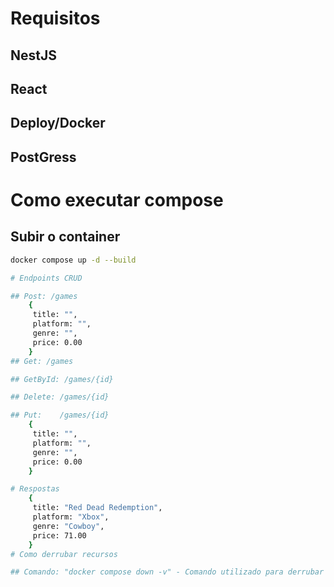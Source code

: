 # Requisitos

## NestJS
## React
## Deploy/Docker
## PostGress
	
# Como executar compose

## Subir o container
```bash
docker compose up -d --build

# Endpoints CRUD

## Post: /games
	{
 	 title: "",
	 platform: "",
	 genre: "",
	 price: 0.00
	}
## Get: /games

## GetById: /games/{id}

## Delete: /games/{id}

## Put:    /games/{id}
	{
 	 title: "",
	 platform: "",
	 genre: "",
	 price: 0.00
	}

# Respostas
	{
 	 title: "Red Dead Redemption",
	 platform: "Xbox",
	 genre: "Cowboy",
	 price: 71.00
	}
# Como derrubar recursos 

## Comando: "docker compose down -v" - Comando utilizado para derrubar a compose junto do seu volume.
